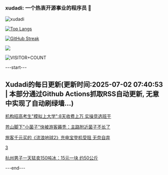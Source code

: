 ### xudadi: 一个热衷开源事业的程序员 👋

![xudadi](https://github-readme-stats-git-masterorgs-github-readme-stats-team.vercel.app/api?username=xudadi)

[![Top Langs](https://github-readme-stats.vercel.app/api/top-langs/?username=xudadi)](https://github.com/anuraghazra/github-readme-stats)

[![GitHub Streak](https://streak-stats.demolab.com?user=xudadi&locale=zh_Hans)](https://git.io/streak-stats)

![](https://raw.githubusercontent.com/xudadi/xudadi/main/assets/github-contribution-grid-snake.svg)

![VISITOR+COUNT](https://komarev.com/ghpvc/?username=xudadi&label=VISITOR+COUNT)


---start---

## Xudadi的每日更新(更新时间:2025-07-02 07:40:53 | 本部分通过Github Actions抓取RSS自动更新, 无意中实现了自动刷绿墙...)

[机构招高考生"模拟上大学":8天收费上万 实操竞选班干](https://m.163.com/news/article/K3DPNJR70514D3UH.html)

[苍山脚下"小菌子"快被游客薅秃：主路附近菌子不长了](https://m.163.com/news/article/K3DG3S0B053469M5.html)

[旅客千元买的《流浪地球2》充电宝登机受阻 无奈自弃](https://m.163.com/news/article/K3D81TDV053469M5.html)

[3](https://m.163.com/touch/news/sub/domestic)

[杭州男子一天猛卖150吨冰：15元一块 约50公斤](https://m.163.com/news/article/K3DPH2TT053469LG.html)

---end---
